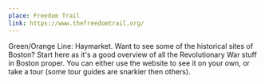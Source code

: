 ```yaml
---
place: Freedom Trail
link: https://www.thefreedomtrail.org/
---
```

Green/Orange Line: Haymarket.  Want to see some of the historical sites of Boston?  Start here as it's a good
overview of all the Revolutionary War stuff in Boston proper.  You can either
use the website to see it on your own, or take a tour (some tour guides are
snarkier then others).
